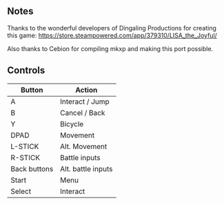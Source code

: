 ## Notes

Thanks to the wonderful developers of Dingaling Productions for creating this game: https://store.steampowered.com/app/379310/LISA_the_Joyful/

Also thanks to Cebion for compiling mkxp and making this port possible.

## Controls

| Button | Action |
|--|--| 
|A|Interact / Jump|
|B|Cancel / Back|
|Y|Bicycle|
|DPAD|Movement|
|L-STICK|Alt. Movement|
|R-STICK|Battle inputs|
|Back buttons|Alt. battle inputs|
|Start|Menu|
|Select|Interact|


